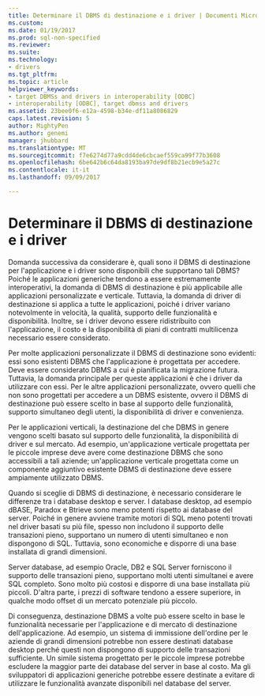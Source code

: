```yaml
---
title: Determinare il DBMS di destinazione e i driver | Documenti Microsoft
ms.custom: 
ms.date: 01/19/2017
ms.prod: sql-non-specified
ms.reviewer: 
ms.suite: 
ms.technology:
- drivers
ms.tgt_pltfrm: 
ms.topic: article
helpviewer_keywords:
- target DBMSs and drivers in interoperability [ODBC]
- interoperability [ODBC], target dbmss and drivers
ms.assetid: 23bee0f6-e12a-4598-b34e-df11a8086829
caps.latest.revision: 5
author: MightyPen
ms.author: genemi
manager: jhubbard
ms.translationtype: MT
ms.sourcegitcommit: f7e6274d77a9cdd4de6cbcaef559ca99f77b3608
ms.openlocfilehash: 6be642b6c64da8193ba97de9df8b21ecb9e5a27c
ms.contentlocale: it-it
ms.lasthandoff: 09/09/2017

---
```

# <a name="determining-the-target-dbmss-and-drivers"></a>Determinare il DBMS di destinazione e i driver
Domanda successiva da considerare è, quali sono il DBMS di destinazione per l'applicazione e i driver sono disponibili che supportano tali DBMS? Poiché le applicazioni generiche tendono a essere estremamente interoperativi, la domanda di DBMS di destinazione è più applicabile alle applicazioni personalizzate e verticale. Tuttavia, la domanda di driver di destinazione si applica a tutte le applicazioni, poiché i driver variano notevolmente in velocità, la qualità, supporto delle funzionalità e disponibilità. Inoltre, se i driver devono essere ridistribuito con l'applicazione, il costo e la disponibilità di piani di contratti multilicenza necessario essere considerato.  
  
 Per molte applicazioni personalizzate il DBMS di destinazione sono evidenti: essi sono esistenti DBMS che l'applicazione è progettata per accedere. Deve essere considerato DBMS a cui è pianificata la migrazione futura. Tuttavia, la domanda principale per queste applicazioni è che i driver da utilizzare con essi. Per le altre applicazioni personalizzate, ovvero quelli che non sono progettati per accedere a un DBMS esistente, ovvero il DBMS di destinazione può essere scelto in base al supporto delle funzionalità, supporto simultaneo degli utenti, la disponibilità di driver e convenienza.  
  
 Per le applicazioni verticali, la destinazione del che DBMS in genere vengono scelti basato sul supporto delle funzionalità, la disponibilità di driver e sul mercato. Ad esempio, un'applicazione verticale progettata per le piccole imprese deve avere come destinazione DBMS che sono accessibili a tali aziende; un'applicazione verticale progettata come un componente aggiuntivo esistente DBMS di destinazione deve essere ampiamente utilizzato DBMS.  
  
 Quando si sceglie di DBMS di destinazione, è necessario considerare le differenze tra i database desktop e server. I database desktop, ad esempio dBASE, Paradox e Btrieve sono meno potenti rispetto ai database del server. Poiché in genere avviene tramite motori di SQL meno potenti trovati nel driver basati su più file, spesso non includono il supporto delle transazioni pieno, supportano un numero di utenti simultaneo e non dispongono di SQL. Tuttavia, sono economiche e disporre di una base installata di grandi dimensioni.  
  
 Server database, ad esempio Oracle, DB2 e SQL Server forniscono il supporto delle transazioni pieno, supportano molti utenti simultanei e avere SQL completo. Sono molto più costosi e disporre di una base installata più piccoli. D'altra parte, i prezzi di software tendono a essere superiore, in qualche modo offset di un mercato potenziale più piccolo.  
  
 Di conseguenza, destinazione DBMS a volte può essere scelto in base le funzionalità necessarie per l'applicazione e di mercato di destinazione dell'applicazione. Ad esempio, un sistema di immissione dell'ordine per le aziende di grandi dimensioni potrebbe non essere destinati database desktop perché questi non dispongono di supporto delle transazioni sufficiente. Un simile sistema progettato per le piccole imprese potrebbe escludere la maggior parte dei database del server in base al costo. Ma gli sviluppatori di applicazioni generiche potrebbe essere destinate a evitare di utilizzare le funzionalità avanzate disponibili nel database del server.
